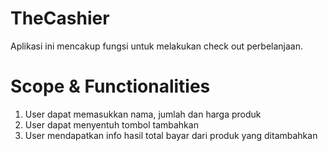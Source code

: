# TheCashier
Aplikasi ini mencakup fungsi untuk melakukan check out perbelanjaan.

#  Scope & Functionalities
1. User dapat memasukkan nama, jumlah dan harga produk
2. User dapat menyentuh tombol tambahkan
3. User mendapatkan info hasil total bayar dari produk yang ditambahkan
